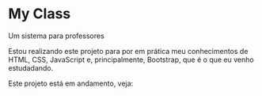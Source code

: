 # My Class
 Um sistema para professores

 Estou realizando este projeto para por em prática meu conhecimentos de HTML, CSS, JavaScript e, principalmente, Bootstrap, que é o que eu venho estudadando.

 Este projeto está em andamento, veja: 
